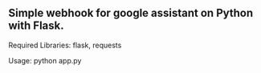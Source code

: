 ## Simple webhook for google assistant on Python with Flask.

Required Libraries: flask, requests

Usage:
python app.py
